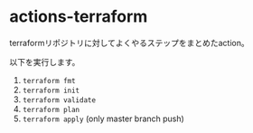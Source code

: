 # actions-terraform

terraformリポジトリに対してよくやるステップをまとめたaction。

以下を実行します。
1. `terraform fmt`
1. `terraform init`
1. `terraform validate`
1. `terraform plan`
1. `terraform apply` (only master branch push)
